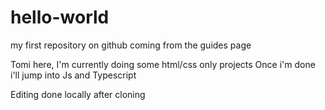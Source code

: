 # hello-world
my first repository on github coming from the guides page

Tomi here, I'm currently doing some html/css only projects
Once i'm done i'll jump into Js and Typescript

Editing done locally after cloning